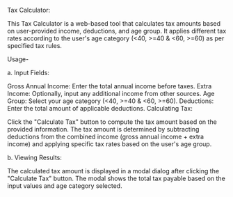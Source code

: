 Tax Calculator:

This Tax Calculator is a web-based tool that calculates tax amounts based on user-provided income, deductions, and age group.
It applies different tax rates according to the user's age category (<40, >=40 & <60, >=60) as per specified tax rules.

Usage-

a. Input Fields:

Gross Annual Income: Enter the total annual income before taxes.
Extra Income: Optionally, input any additional income from other sources.
Age Group: Select your age category (<40, >=40 & <60, >=60).
Deductions: Enter the total amount of applicable deductions.
Calculating Tax:

Click the "Calculate Tax" button to compute the tax amount based on the provided information.
The tax amount is determined by subtracting deductions from the combined income (gross annual income + extra income) and applying specific tax rates based on the user's age group.

b. Viewing Results:

The calculated tax amount is displayed in a modal dialog after clicking the "Calculate Tax" button.
The modal shows the total tax payable based on the input values and age category selected.
